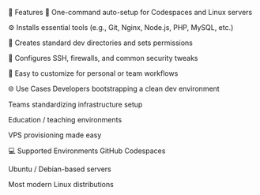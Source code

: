 🎯 Features
🚀 One-command auto-setup for Codespaces and Linux servers

⚙️ Installs essential tools (e.g., Git, Nginx, Node.js, PHP, MySQL, etc.)

📁 Creates standard dev directories and sets permissions

🔐 Configures SSH, firewalls, and common security tweaks

🧩 Easy to customize for personal or team workflows

🌐 Use Cases
Developers bootstrapping a clean dev environment

Teams standardizing infrastructure setup

Education / teaching environments

VPS provisioning made easy

💻 Supported Environments
GitHub Codespaces

Ubuntu / Debian-based servers

Most modern Linux distributions

